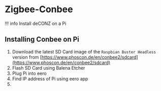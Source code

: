 # Zigbee-Conbee

!!! info
    Install deCONZ on a Pi

## Installing Conbee on Pi
1. Download the latest SD Card image of the `Raspbian Buster Headless` version from [https://www.phoscon.de/en/conbee2/sdcard](https://www.phoscon.de/en/conbee2/sdcard)
2. Flash SD Card using Balena Etcher
3. Plug Pi into eero
4. Find IP address of Pi using eero app
5. 

